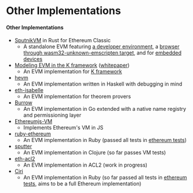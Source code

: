 # Other Implementations



#### Other Implementations

* [SputnikVM](https://github.com/ethereumproject/sputnikvm) in Rust for Ethereum Classic
  * A standalone EVM featuring [a developer environment](https://github.com/ethereumproject/sputnikvm-dev), a [browser through wasm32-unknown-emscripten target](https://github.com/sorpaas/sputnikvm-in-browser), and for [embedded devices](https://github.com/sorpaas/sputnikvm-on-rux)
* [Modeling EVM in the K framework](https://github.com/kframework/evm-semantics) \([whitepaper](https://www.ideals.illinois.edu/handle/2142/97207)\)
  * An EVM implementation for [K framework](http://www.kframework.org/index.php/Main_Page)
* [hevm](https://github.com/dapphub/hevm)
  * An EVM implementation written in Haskell with debugging in mind
* [eth-isabelle](https://github.com/pirapira/eth-isabelle)
  * An EVM implementation for theorem provers
* [Burrow](https://github.com/hyperledger/burrow)
  * An EVM implementation in Go extended with a native name registry and permissioning layer
* [Ethereumjs-VM](https://github.com/ethereumjs/ethereumjs-vm)
  * Implements Ethereum's VM in JS
* [ruby-ethereum](https://github.com/cryptape/ruby-ethereum)
  * An EVM implementation in Ruby \(passed all tests in [ethereum tests](https://github.com/ethereum/tests/tree/55a18b3ded93bf6083f23ea1f4bf7be4ba973016)\)
* [sputter](https://github.com/nervous-systems/sputter)
  * An EVM implementation in Clojure \(so far passes VM tests\)
* [eth-acl2](https://github.com/zchn/eth-acl2)
  * An EVM implementation in ACL2 \(work in progress\)
* [Ciri](https://github.com/ciri-ethereum/ciri)
  * An EVM implementation in Ruby \(so far passed all tests in [ethereum tests](https://github.com/ethereum/tests/tree/073035c6ef89ae878c528e78d3b5ce59d1b71df7), aims to be a full Ethereum implementation\)

